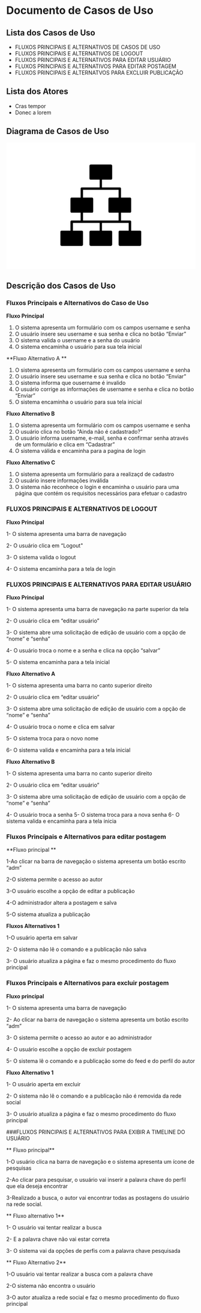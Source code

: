 # Documento de Casos de Uso

## Lista dos Casos de Uso

 - FLUXOS PRINCIPAIS E ALTERNATIVOS DE CASOS DE USO
 - FLUXOS PRINCIPAIS E ALTERNATIVOS DE LOGOUT
 - FLUXOS PRINCIPAIS E ALTERNATIVOS PARA EDITAR USUÁRIO
 - FLUXOS PRINCIPAIS E ALTERNATIVOS PARA EDITAR POSTAGEM
 - FLUXOS PRINCIPAIS E ALTERNATVOS PARA EXCLUIR PUBLICAÇÃO

## Lista dos Atores

 - Cras tempor
 - Donec a lorem

## Diagrama de Casos de Uso

![Diagrama de Casos de Uso](diagrama-exemplo.png)

## Descrição dos Casos de Uso

### Fluxos Principais e Alternativos do Caso de Uso

**Fluxo Principal**

1. O sistema apresenta um formulário com os campos username e senha 
2. O usuário insere seu username e sua senha e clica no botão “Enviar” 
3. O sistema valida o username e a senha do usuário
4. O sistema encaminha o usuário para sua tela inicial 

**Fluxo Alternativo A **
1. O sistema apresenta um formulário com os campos username e senha
2. O usuário insere seu username e sua senha e clica no botão “Enviar”
3. O sistema informa que ousername é invalido 
4. O usuário corrige as informações de username e senha e clica no botão “Enviar”
5. O sistema encaminha o usuário para sua tela inicial

**Fluxo Alternativo B**

1. O sistema apresenta um formulário com os campos username e senha 
2. O usuário clica no botão “Ainda não é cadastrado?” 
3. O usuário informa username, e-mail, senha e confirmar senha através de um formulário e clica em “Cadastrar” 
4. O sistema válida e encaminha para a pagina de login 
  
  
**Fluxo Alternativo C**

1. O sistema apresenta um formulário para a realizaçd de cadastro
2. O usuário insere informações inválida
3.  O sistema não reconhece o login e encaminha o usuário para uma página que contém os requisitos necessários para efetuar o cadastro


### FLUXOS PRINCIPAIS E ALTERNATIVOS DE LOGOUT

**Fluxo Principal** 

1- O sistema apresenta uma barra de navegação

2- O usuário clica em “Logout"

3- O sistema valida o logout

4- O sistema encaminha para a tela de login

### FLUXOS PRINCIPAIS E ALTERNATIVOS PARA EDITAR USUÁRIO

**Fluxo Principal**

1- O sistema apresenta uma barra de navegação na parte superior da tela 

2- O usuário clica em “editar usuário”

3- O sistema abre uma solicitação de edição de usuário com a opção de “nome” e “senha”

4- O usuário troca o nome e a senha e clica na opção “salvar”

5- O sistema encaminha para a tela inicial

**Fluxo Alternativo A**

1- O sistema apresenta uma barra no canto superior direito

2- O usuário clica em “editar usuário”

3- O sistema abre uma solicitação de edição de usuário com a opção de “nome” e “senha”

4- O usuário troca o nome e clica em salvar

5- O sistema troca para o novo nome

6- O sistema valida e encaminha para a tela inicial


**Fluxo Alternativo B**

1- O sistema apresenta uma barra no canto superior direito

2- O usuário clica em “editar usuário”

3- O sistema abre uma solicitação de edição de usuário com a opção de “nome” e “senha”

4- O usuário troca a senha
5- O sistema troca para a nova senha
6- O sistema valida e encaminha para a tela inicia


### Fluxos Principais e Alternativos para editar postagem 

 

**Fluxo principal ** 

  1-Ao clicar na barra de navegação o sistema apresenta um botão escrito “adm” 

  2-O sistema permite o acesso ao autor 

  3-O usuário escolhe a opção de editar a publicação  

  4-O administrador altera a postagem e salva  

  5-O sistema atualiza a publicação  

 

 **Fluxos Alternativos 1** 
 
  1-O usuário aperta em salvar  

  2- O sistema não lê o comando e a publicação não salva  

  3- O usuário atualiza a página e faz o mesmo procedimento do fluxo principal   

 

 ### Fluxos Principais e Alternativos para excluir postagem  

 
**Fluxo principal** 

  1- O sistema apresenta uma barra de navegação  

  2- Ao clicar na barra de navegação o sistema apresenta um botão escrito “adm” 

  3- O sistema permite o acesso ao autor e ao administrador   

  4- O usuário escolhe a opção de excluir postagem 

  5- O sistema lê o comando e a publicação some do feed e do perfil do autor 

 
**Fluxo Alternativo 1**

  1- O usuário aperta em excluir  

  2- O sistema não lê o comando e a publicação não é removida da rede social 

  3- O usuário atualiza a página e faz o mesmo procedimento do fluxo principal  

     

 ###FLUXOS PRINCIPAIS E ALTERNATIVOS PARA EXIBIR A TIMELINE DO USUÁRIO 
      
** Fluxo principal** 

  1-O usuário clica na barra de navegação e o sistema apresenta um ícone de pesquisas 

  2-Ao clicar para pesquisar, o  usuário vai inserir a palavra chave do perfil que ela deseja encontrar 

  3-Realizado a busca, o autor vai encontrar todas as postagens do usuário na rede social. 


** Fluxo alternativo 1**

  1- O usuário vai tentar realizar a busca 
 
  2- E a palavra chave não vai estar correta 

  3- O sistema vai da opções de perfis com a palavra chave pesquisada 

** Fluxo Alternativo 2**

  1-O usuário vai tentar realizar a busca com a palavra chave
  
  2-O sistema não encontra o usuário 
  
  3-O autor atualiza a rede social e faz o mesmo procedimento do fluxo principal
